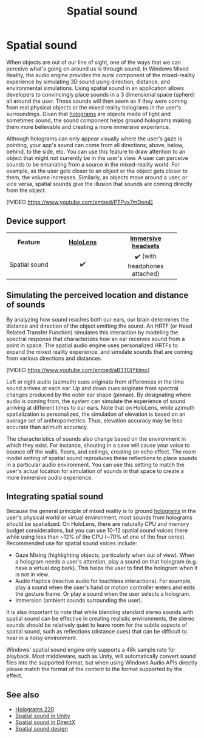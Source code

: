 ﻿---
title: Spatial sound
description: 
author: 
ms.author: hakons
ms.date: 2/28/2018
ms.topic: article
keywords: 
---



# Spatial sound

When objects are out of our line of sight, one of the ways that we can perceive what's going on around us is through sound. In Windows Mixed Reality, the audio engine provides the aural component of the mixed-reality experience by simulating 3D sound using direction, distance, and environmental simulations. Using spatial sound in an application allows developers to convincingly place sounds in a 3 dimensional space (sphere) all around the user. Those sounds will then seem as if they were coming from real physical objects or the mixed reality holograms in the user's surroundings. Given that [holograms](hologram.md) are objects made of light and sometimes sound, the sound component helps ground holograms making them more believable and creating a more immersive experience.

Although holograms can only appear visually where the user's gaze is pointing, your app's sound can come from all directions; above, below, behind, to the side, etc. You can use this feature to draw attention to an object that might not currently be in the user's view. A user can perceive sounds to be emanating from a source in the mixed-reality world. For example, as the user gets closer to an object or the object gets closer to them, the volume increases. Similarly, as objects move around a user, or vice versa, spatial sounds give the illusion that sounds are coming directly from the object.

[!VIDEO https://www.youtube.com/embed/PTPvx7mDon4]

## Device support

<table>
<tr>
<th>Feature</th><th style="width:150px"> <a href="hololens-hardware-details.md">HoloLens</a></th><th style="width:150px"> <a href="immersive-headset-hardware-details.md">Immersive headsets</a></th>
</tr><tr>
<td> Spatial sound</td><td style="text-align: center;"> ✔️</td><td style="text-align: center;"> ✔️ (with headphones attached)</td>
</tr>
</table>



## Simulating the perceived location and distance of sounds

By analyzing how sound reaches both our ears, our brain determines the distance and direction of the object emitting the sound. An HRTF (or Head Related Transfer Function) simulates this interaction by modeling the spectral response that characterizes how an ear receives sound from a point in space. The spatial audio engine uses personalized HRTFs to expand the mixed reality experience, and simulate sounds that are coming from various directions and distances.

[!VIDEO https://www.youtube.com/embed/aB3TDjYklmo]

Left or right audio (azimuth) cues originate from differences in the time sound arrives at each ear. Up and down cues originate from spectral changes produced by the outer ear shape (pinnae). By designating where audio is coming from, the system can simulate the experience of sound arriving at different times to our ears. Note that on HoloLens, while azimuth spatialization is personalized, the simulation of elevation is based on an average set of anthropometrics. Thus, elevation accuracy may be less accurate than azimuth accuracy.

The characteristics of sounds also change based on the environment in which they exist. For instance, shouting in a cave will cause your voice to bounce off the walls, floors, and ceilings, creating an echo effect. The room model setting of spatial sound reproduces these reflections to place sounds in a particular audio environment. You can use this setting to match the user's actual location for simulation of sounds in that space to create a more immersive audio experience.

## Integrating spatial sound

Because the general principle of mixed reality is to ground [holograms](hologram.md) in the user's physical world or virtual environment, most sounds from holograms should be spatialized. On HoloLens, there are naturally CPU and memory budget considerations, but you can use 10-12 spatial sound voices there while using less than ~12% of the CPU (~70% of one of the four cores). Recommended use for spatial sound voices include:
* Gaze Mixing (highlighting objects, particularly when out of view). When a hologram needs a user's attention, play a sound on that hologram (e.g. have a virtual dog bark). This helps the user to find the hologram when it is not in view.
* Audio Haptics (reactive audio for touchless interactions). For example, play a sound when the user's hand or motion controller enters and exits the gesture frame. Or play a sound when the user selects a hologram.
* Immersion (ambient sounds surrounding the user).

It is also important to note that while blending standard stereo sounds with spatial sound can be effective in creating realistic environments, the stereo sounds should be relatively quiet to leave room for the subtle aspects of spatial sound, such as reflections (distance cues) that can be difficult to hear in a noisy environment.

Windows' spatial sound engine only supports a 48k sample rate for playback. Most middleware, such as Unity, will automatically convert sound files into the supported format, but when using Windows Audio APIs directly please match the format of the content to the format supported by the effect.

## See also
* [Holograms 220](holograms-220.md)
* [Spatial sound in Unity](spatial-sound-in-unity.md)
* [Spatial sound in DirectX](spatial-sound-in-directx.md)
* [Spatial sound design](spatial-sound-design.md)